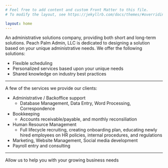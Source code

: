 ```yaml
---
# Feel free to add content and custom Front Matter to this file.
# To modify the layout, see https://jekyllrb.com/docs/themes/#overriding-theme-defaults

layout: home
---
```

An administrative solutions company, providing both short and long-term solutions.
Peach Palm Admin, LLC is dedicated to designing a solution based on your unique administrative needs. 
We offer the following solutions: 

* Flexible scheduling
* Personalized services based upon your unique needs
* Shared knowledge on industry best practices

-------------------------------------------------------------------------
A few of the services we provide our clients:

* Administrative / Backoffice support
  -  Database Management, Data Entry, Word Processing, Correspondence
* Bookkeeping
  - Accounts receivable/payable, and monthly reconsiliation
* Human Resource Management
  - Full lifecycle recruiting, creating onboarding plan, educating newly hired employees on HR policies, internal procedures, and regulations
* Marketing, Website Management, Social media development
* Payroll entry and consulting


-----------------------------------------------------------------------------

Allow us to help you with your growing business needs
